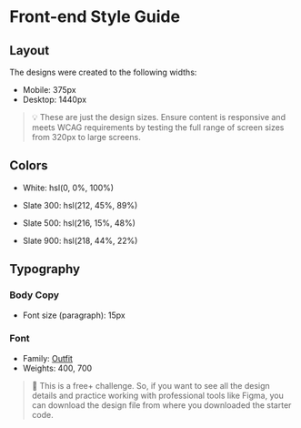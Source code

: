 # Front-end Style **Guide**

## Layout

The designs were created to the following widths:

-   Mobile: 375px
-   Desktop: 1440px

> 💡 These are just the design sizes. Ensure content is responsive and meets WCAG requirements by testing the full range of screen sizes from 320px to large screens.

## Colors

-   White: hsl(0, 0%, 100%)

-   Slate 300: hsl(212, 45%, 89%)
-   Slate 500: hsl(216, 15%, 48%)
-   Slate 900: hsl(218, 44%, 22%)

## Typography

### Body Copy

-   Font size (paragraph): 15px

### Font

-   Family: [Outfit](https://fonts.google.com/specimen/Outfit)
-   Weights: 400, 700

> 💎 This is a free+ challenge. So, if you want to see all the design details and practice working with professional tools like Figma, you can download the design file from where you downloaded the starter code.
